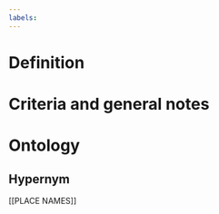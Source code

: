 ```yaml
---
labels: 
---
```


# Definition

# Criteria and general notes
# Ontology

## Hypernym
[[PLACE NAMES]]